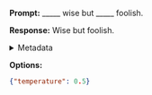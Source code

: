 **Prompt:**
_____ wise but _____ foolish.

**Response:**
Wise but foolish.

<details><summary>Metadata</summary>

- Duration: 811 ms
- Datetime: 2023-09-02T22:21:18.402223
- Model: gpt-3.5-turbo-0613

</details>

**Options:**
```json
{"temperature": 0.5}
```

